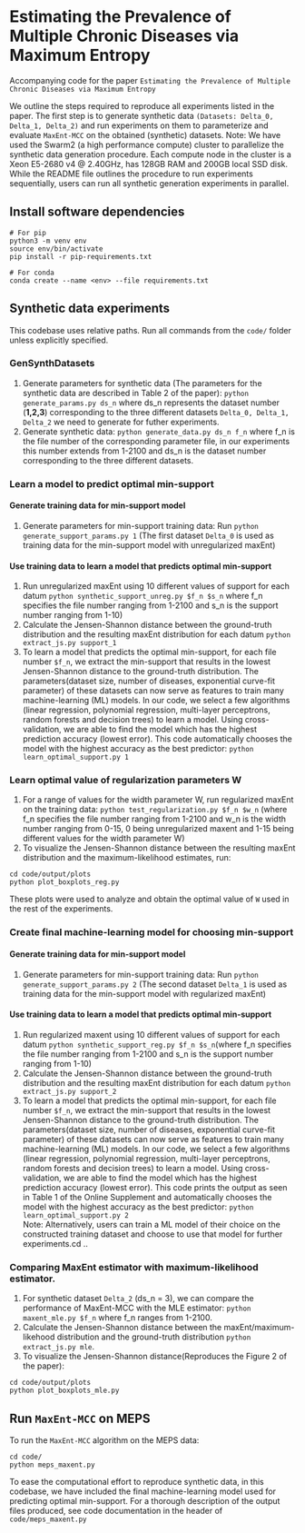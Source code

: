 # Estimating the Prevalence of Multiple Chronic Diseases via Maximum Entropy

Accompanying code for the paper ``Estimating the Prevalence of Multiple Chronic Diseases via Maximum Entropy``

We outline the steps required to reproduce all experiments listed in the paper. The first step is to generate synthetic data ``(Datasets: Delta_0, Delta_1, Delta_2)`` and run experiments on them to parameterize and evaluate ``MaxEnt-MCC`` on the obtained (synthetic) datasets. 
Note: We have used the Swarm2 (a high performance compute) cluster to parallelize the synthetic data generation procedure. Each compute node in the cluster is a Xeon E5-2680 v4 @ 2.40GHz, has 128GB RAM and 200GB local SSD disk. While the README file outlines the procedure to run experiments sequentially, users can run all synthetic generation experiments in parallel. 

## Install software dependencies  
```
# For pip
python3 -m venv env
source env/bin/activate
pip install -r pip-requirements.txt

# For conda
conda create --name <env> --file requirements.txt
```

## Synthetic data experiments
This codebase uses relative paths. Run all commands from the ``code/`` folder unless explicitly specified. 

### GenSynthDatasets
1. Generate parameters for synthetic data (The parameters for the synthetic data are described in Table 2 of the paper): 
``python generate_params.py ds_n`` where ds_n represents the dataset number (**1,2,3**) corresponding to the three different datasets ``Delta_0, Delta_1, Delta_2`` we need to generate for futher experiments. 
2. Generate synthetic data: 
``python generate_data.py ds_n f_n`` where f_n is the file number of the corresponding parameter file, in our experiments this number extends from 1-2100 and ds_n is the dataset number corresponding to the three different datasets.

### Learn a model to predict optimal min-support 
#### Generate training data for min-support model 
1. Generate parameters for min-support training data: Run ``python generate_support_params.py 1`` (The first dataset ``Delta_0`` is used as training data for the min-support model with unregularized maxEnt)

#### Use training data to learn a model that predicts optimal min-support
1. Run unregularized maxEnt using 10 different values of support for each datum ``python synthetic_support_unreg.py $f_n $s_n`` where f_n specifies the file number ranging from 1-2100 and s_n is the support number ranging from 1-10)
2. Calculate the Jensen-Shannon distance between the ground-truth distribution and the resulting maxEnt distribution for each datum ``python extract_js.py support_1`` 
3. To learn a model that predicts the optimal min-support, for each file number ``$f_n``, we extract the min-support that results in the lowest Jensen-Shannon distance to the ground-truth distribution. The parameters(dataset size, number of diseases, exponential curve-fit parameter) of these datasets can now serve as features to train many machine-learning (ML) models. In our code, we select a few algorithms (linear regression, polynomial regression, multi-layer perceptrons, random forests and decision trees) to learn a model. Using cross-validation, we are able to find the model which has the highest prediction accuracy (lowest error). This code automatically chooses the model with the highest accuracy as the best predictor: ``python learn_optimal_support.py 1``  

### Learn optimal value of regularization parameters W 
1. For a range of values for the width parameter W, run regularized maxEnt on the training data: ``python test_regularization.py $f_n $w_n`` (where f_n specifies the file number ranging from 1-2100 and w_n is the width number ranging from 0-15, 0 being unregularized maxent and 1-15 being different values for the width parameter W)
2. To visualize the Jensen-Shannon distance between the resulting maxEnt distribution and the maximum-likelihood estimates, run: 
```
cd code/output/plots
python plot_boxplots_reg.py
```
These plots were used to analyze and obtain the optimal value of ``W`` used in the rest of the experiments.

### Create final machine-learning model for choosing min-support 
#### Generate training data for min-support model 
1. Generate parameters for min-support training data: Run ``python generate_support_params.py 2`` (The second dataset ``Delta_1`` is used as training data for the min-support model with regularized maxEnt)

#### Use training data to learn a model that predicts optimal min-support
1. Run regularized maxent using 10 different values of support for each datum ``python synthetic_support_reg.py $f_n $s_n``(where f_n specifies the file number ranging from 1-2100 and s_n is the support number ranging from 1-10)
2. Calculate the Jensen-Shannon distance between the ground-truth distribution and the resulting maxEnt distribution for each datum ``python extract_js.py support_2`` 
3. To learn a model that predicts the optimal min-support, for each file number ``$f_n``, we extract the min-support that results in the lowest Jensen-Shannon distance to the ground-truth distribution. The parameters(dataset size, number of diseases, exponential curve-fit parameter) of these datasets can now serve as features to train many machine-learning (ML) models. In our code, we select a few algorithms (linear regression, polynomial regression, multi-layer perceptrons, random forests and decision trees) to learn a model. Using cross-validation, we are able to find the model which has the highest prediction accuracy (lowest error). This code prints the output as seen in Table 1 of the Online Supplement and automatically chooses the model with the highest accuracy as the best predictor: ``python learn_optimal_support.py 2``  
Note: Alternatively, users can train a ML model of their choice on the constructed training dataset and choose to use that model for further experiments.cd .. 

### Comparing MaxEnt estimator with maximum-likelihood estimator.
1. For synthetic dataset ``Delta_2`` (ds_n = 3), we can compare the performance of MaxEnt-MCC with the MLE estimator: ``python maxent_mle.py $f_n`` where f_n ranges from 1-2100. 
2. Calculate the Jensen-Shannon distance between the maxEnt/maximum-likehood distribution and the ground-truth distribution ``python extract_js.py mle``.
3. To visualize the Jensen-Shannon distance(Reproduces the Figure 2 of the paper):
```
cd code/output/plots
python plot_boxplots_mle.py
```

## Run ``MaxEnt-MCC`` on MEPS 
To run the ``MaxEnt-MCC`` algorithm on the MEPS data: 
```
cd code/
python meps_maxent.py
```
To ease the computational effort to reproduce synthetic data, in this codebase, we have included the final machine-learning model used for predicting optimal min-support. 
For a thorough description of the output files produced, see code documentation in the header of ``code/meps_maxent.py``